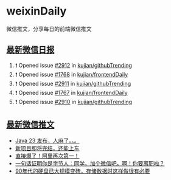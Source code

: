 # weixinDaily
微信推文，分享每日的前端微信推文

## [最新微信日报](https://github.com/kujian/weixinDaily/issues)

<!--START_SECTION:activity-->
1. ❗ Opened issue [#2912](https://github.com/kujian/githubTrending/issues/2912) in [kujian/githubTrending](https://github.com/kujian/githubTrending)
2. ❗ Opened issue [#1768](https://github.com/kujian/frontendDaily/issues/1768) in [kujian/frontendDaily](https://github.com/kujian/frontendDaily)
3. ❗ Opened issue [#2911](https://github.com/kujian/githubTrending/issues/2911) in [kujian/githubTrending](https://github.com/kujian/githubTrending)
4. ❗ Opened issue [#1767](https://github.com/kujian/frontendDaily/issues/1767) in [kujian/frontendDaily](https://github.com/kujian/frontendDaily)
5. ❗ Opened issue [#2910](https://github.com/kujian/githubTrending/issues/2910) in [kujian/githubTrending](https://github.com/kujian/githubTrending)
<!--END_SECTION:activity-->


## [最新微信推文](https://weixin.qdkfweb.cn/)

<!-- BLOG-POST-LIST:START -->
- [Java 23 发布，人麻了。。。](https://weixin.qdkfweb.cn/55485.html)
- [新项目即将完结，还能上车](https://weixin.qdkfweb.cn/55486.html)
- [直接爆了！阿里再次第一！](https://weixin.qdkfweb.cn/55500.html)
- [一句话证明你是字节人：同学，加个微信吧。啊！你要离职啦？](https://weixin.qdkfweb.cn/55509.html)
- [90年代的硬盘已大规模变砖，存储数据时这样做很有必要](https://weixin.qdkfweb.cn/55519.html)
<!-- BLOG-POST-LIST:END -->